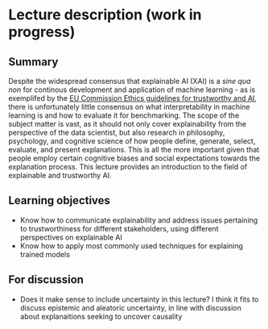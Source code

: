 # Lecture description (work in progress)

## Summary
Despite the widespread consensus that explainable AI (XAI) is a _sine qua non_ for continous development and application of machine learning - as is exemplifed by the [EU Commission Ethics guidelines for trustworthy and AI](https://ec.europa.eu/digital-single-market/en/news/ethics-guidelines-trustworthy-ai), there is unfortunately little consensus on what interpretability in machine learning is and how to evaluate it for benchmarking. The scope of the subject matter is vast, as it should not only cover explainability from the perspective of the data scientist, but also research in philosophy, psychology, and cognitive science of how people define, generate, select, evaluate, and present explanations. This is all the more important given that people employ certain cognitive biases and social expectations towards the explanation process. This lecture provides an introduction to the field of explainable and trustworthy AI.

## Learning objectives
- Know how to communicate explainability and address issues pertaining to trustworthiness for different stakeholders, using different perspectives on explainable AI
- Know how to apply most commonly used techniques for explaining trained models

## For discussion
- Does it make sense to include uncertainty in this lecture? I think it fits to discuss epistemic and aleatoric uncertainty, in line with discussion about explanaitions seeking to uncover causality
